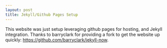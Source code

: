 ```yaml
---
layout: post
title: Jekyll/Github Pages Setup
---
```


This website was just setup leveraging github pages for hosting, and Jekyll integration.  Thanks to barryclark for providing a fork to get the website up quickly: https://github.com/barryclark/jekyll-now.

